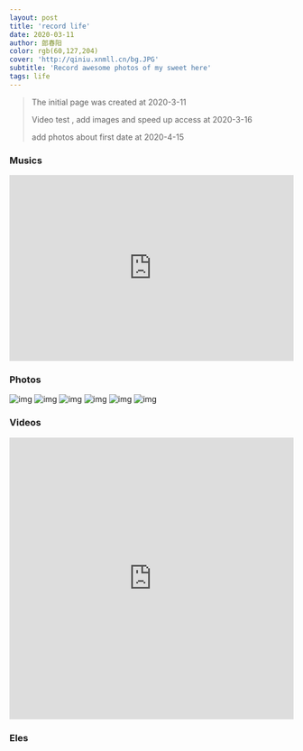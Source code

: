 ```yaml
---
layout: post
title: 'record life'
date: 2020-03-11
author: 郎春阳
color: rgb(60,127,204)
cover: 'http://qiniu.xnmll.cn/bg.JPG'
subtitle: 'Record awesome photos of my sweet here'
tags: life
---
```


> The initial page was created at 2020-3-11
> 
> Video test , add images and speed up access at 2020-3-16
> 
> add photos about first date at 2020-4-15

### Musics


<iframe frameborder="no" border="0" marginwidth="0" 
marginheight="0" width="100%" height="330" src="http://music.
163.com/outchain/player?
type=0&id=4975541996&auto=1&height=430"></iframe>


### Photos

![img](http://qiniu.xnmll.cn/favorite.png)
![img](http://qiniu.xnmll.cn/demo1.jpg)
![img](http://qiniu.xnmll.cn/ppp1.jpg)
![img](http://qiniu.xnmll.cn/ppp2.jpg)
![img](http://qiniu.xnmll.cn/ppp3.jpg)
![img](http://qiniu.xnmll.cn/firstdate.jpg)


### Videos

<iframe  src="http://player.bilibili.com/player.html?aid=20550247&cid=33609670&page=1" scrolling="no" border="0" frameborder="no" framespacing="0" allowfullscreen="true" style="width:100%;height:500px;max-width: 100%"> </iframe>


### Eles




